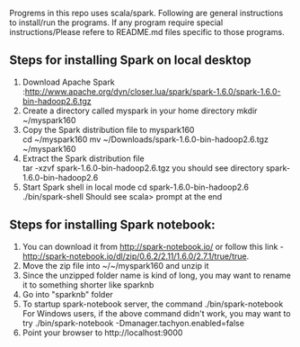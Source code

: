 Progrems in this repo uses scala/spark. Following are general instructions to install/run the programs. If any program require special instructions/Please refere to README.md files specific to those programs.

## Steps for installing Spark on local desktop
1. Download Apache Spark :http://www.apache.org/dyn/closer.lua/spark/spark-1.6.0/spark-1.6.0-bin-hadoop2.6.tgz
2. Create a directory called myspark in your home directory mkdir ~/myspark160
3. Copy the Spark distribution file to myspark160	
	cd ~/myspark160
	mv ~/Downloads/spark-1.6.0-bin-hadoop2.6.tgz  ~/myspark160
3. Extract the Spark distribution file	 
	tar -xzvf spark-1.6.0-bin-hadoop2.6.tgz	you should see directory spark-1.6.0-bin-hadoop2.6
4. Start Spark shell in local mode	 cd spark-1.6.0-bin-hadoop2.6
  ./bin/spark-shell	 Should see scala> prompt at the end


## Steps for installing Spark notebook:
1. You can download it from http://spark-notebook.io/ or follow this link - http://spark-notebook.io/dl/zip/0.6.2/2.11/1.6.0/2.7.1/true/true.
2. Move the zip file into ~/~/myspark160 and unzip it
3. Since the unzipped folder name is kind of long, you may want to rename it to something shorter like sparknb
4. Go into "sparknb" folder
5. To startup spark-notebook server, the command ./bin/spark-notebook
	For Windows users, if the above command didn't work, you may want to try 
	    ./bin/spark-notebook -Dmanager.tachyon.enabled=false
6. Point your browser to http://localhost:9000
